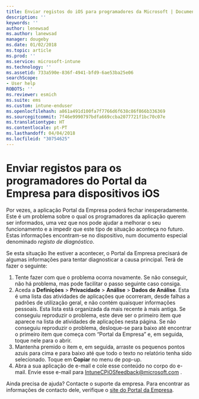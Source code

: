 ```yaml
---
title: Enviar registos do iOS para programadores da Microsoft | Documentos da Microsoft
description: ''
keywords: ''
author: lenewsad
ms.author: lanewsad
manager: dougeby
ms.date: 01/02/2018
ms.topic: article
ms.prod: ''
ms.service: microsoft-intune
ms.technology: ''
ms.assetid: 733a590e-836f-4941-bfd9-6ae53ba25e06
searchScope:
- User help
ROBOTS: ''
ms.reviewer: esmich
ms.suite: ems
ms.custom: intune-enduser
ms.openlocfilehash: a861a491d100fa7f7766d6f638c86f866b336369
ms.sourcegitcommit: 7f46e9990797bdfa669ccba2077721f1bc70c07e
ms.translationtype: HT
ms.contentlocale: pt-PT
ms.lasthandoff: 04/04/2018
ms.locfileid: "30754625"
---
```

# <a name="send-logs-to-the-company-portal-developers-for-ios-devices"></a>Enviar registos para os programadores do Portal da Empresa para dispositivos iOS

Por vezes, a aplicação Portal da Empresa poderá fechar inesperadamente. Este é um problema sobre o qual os programadores da aplicação querem ser informados, uma vez que nos pode ajudar a melhorar o seu funcionamento e a impedir que este tipo de situação aconteça no futuro. Estas informações encontram-se no dispositivo, num documento especial denominado _registo de diagnóstico_.

Se esta situação lhe estiver a acontecer, o Portal da Empresa precisará de algumas informações para tentar diagnosticar a causa principal. Terá de fazer o seguinte:

1.  Tente fazer com que o problema ocorra novamente. Se não conseguir, não há problema, mas pode facilitar o passo seguinte caso consiga.
2.  Aceda a __Definições__ > __Privacidade__ > __Análise__ > __Dados de Análise__. Esta é uma lista das atividades de aplicações que ocorreram, desde falhas a padrões de utilização geral, e não contém quaisquer informações pessoais. Esta lista está organizada da mais recente à mais antiga. Se conseguiu reproduzir o problema, este deve ser o primeiro item que aparece na lista de atividades de aplicações nesta página. Se não conseguiu reproduzir o problema, desloque-se para baixo até encontrar o primeiro item que começa com “Portal da Empresa” e, em seguida, toque nele para o abrir.
3.  Mantenha premido o item e, em seguida, arraste os pequenos pontos azuis para cima e para baixo até que todo o texto no relatório tenha sido selecionado. Toque em __Copiar__ no menu de pop-up.
4.  Abra a sua aplicação de e-mail e cole esse conteúdo no corpo do e-mail. Envie esse e-mail para <a href="mailto:IntuneCPiOSfeedback@microsoft.com?subject=My Company Portal App Closed Unexpectedly&body=Press and hold, then paste your copied Company Portal app logs here."> IntuneCPiOSfeedback@microsoft.com </a>.

Ainda precisa de ajuda? Contacte o suporte da empresa. Para encontrar as informações de contacto dele, verifique o [site do Portal da Empresa](https://portal.manage.microsoft.com#HelpDeskDialog).
